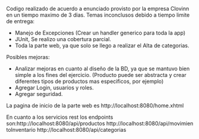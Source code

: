 Codigo realizado de acuerdo a enunciado provisto por la empresa Clovinn en un tiempo maximo de 3 dias.
Temas inconclusos debido a tiempo limite de entrega:
  - Manejo de Excepciones (Crear un handler generico para toda la app)
  - JUnit, Se realizo una cobertura parcial.
  - Toda la parte web, ya que solo se llego a realizar el Alta de categorias.


Posibles mejoras:
  - Analizar mejoras en cuanto al diseño de la BD, ya que se mantuvo bien simple a los fines del ejercicio. (Producto puede ser abstracta y crear diferentes tipos de productos mas especificos, por ejemplo)
  - Agregar Login, usuarios y roles.
  - Agregar seguridad.



La pagina de inicio de la parte web es http://localhost:8080/home.xhtml

En cuanto a los servicios rest los endpoints son:http://localhost:8080/api/productos http://localhost:8080/api/movimientoInventario http://localhost:8080/api/categorias
